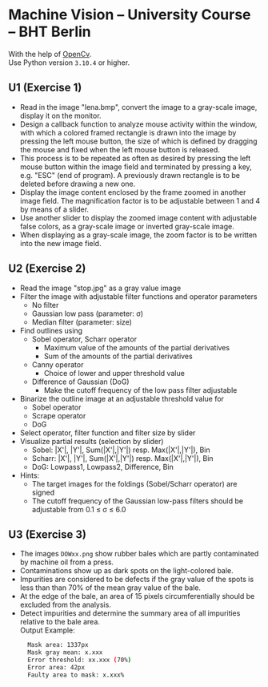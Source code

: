 # Machine Vision – University Course – BHT Berlin

With the help of [OpenCv](https://opencv.org/).  
Use Python version `3.10.4` or higher.

## U1 (Exercise 1)

- Read in the image "lena.bmp", convert the image to a gray-scale image, display it on the monitor.
- Design a callback function to analyze mouse activity within the window, with which a colored framed rectangle is drawn into the image by pressing the left mouse button, the size of which is defined by dragging the mouse and fixed when the left mouse button is released.
- This process is to be repeated as often as desired by pressing the left mouse button within the image field and terminated by pressing a key, e.g. "ESC" (end of program). A previously drawn rectangle is to be deleted before drawing a new one.
- Display the image content enclosed by the frame zoomed in another image field. The magnification factor is to be adjustable between 1 and 4 by means of a slider.
- Use another slider to display the zoomed image content with adjustable false colors, as a gray-scale image or inverted gray-scale image.
- When displaying as a gray-scale image, the zoom factor is to be written into the new image field.

## U2 (Exercise 2)

- Read the image "stop.jpg" as a gray value image
- Filter the image with adjustable filter functions and operator parameters
  - No filter
  - Gaussian low pass (parameter: σ)
  - Median filter (parameter: size)
- Find outlines using
  - Sobel operator, Scharr operator
    - Maximum value of the amounts of the partial derivatives
    - Sum of the amounts of the partial derivatives
  - Canny operator
    - Choice of lower and upper threshold value
  - Difference of Gaussian (DoG)
    - Make the cutoff frequency of the low pass filter adjustable
- Binarize the outline image at an adjustable threshold value for
  - Sobel operator
  - Scrape operator
  - DoG
- Select operator, filter function and filter size by slider
- Visualize partial results (selection by slider)
  - Sobel: |X'|, |Y'|, Sum(|X'|,|Y'|) resp. Max(|X'|,|Y'|), Bin
  - Scharr: |X'|, |Y'|, Sum(|X'|,|Y'|) resp. Max(|X'|,|Y'|), Bin
  - DoG: Lowpass1, Lowpass2, Difference, Bin
- Hints:
  - The target images for the foldings (Sobel/Scharr operator) are signed
  - The cutoff frequency of the Gaussian low-pass filters should be adjustable from 0.1 ≤ σ ≤ 6.0

## U3 (Exercise 3)

- The images `DOWxx.png` show rubber bales which are partly contaminated by machine oil from a press.
- Contaminations show up as dark spots on the light-colored bale.
- Impurities are considered to be defects if the gray value of the spots is less than than 70% of the mean gray value of the bale.
- At the edge of the bale, an area of 15 pixels circumferentially should be excluded from the analysis.
- Detect impurities and determine the summary area of all impurities relative to the bale area.  
Output Example:
  ```sh
    Mask area: 1337px
    Mask gray mean: x.xxx
    Error threshold: xx.xxx (70%)
    Error area: 42px
    Faulty area to mask: x.xxx%
  ```
